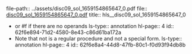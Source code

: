 file-path:: ../assets/disc09_sol_1659154865647_0.pdf
file:: [disc09_sol_1659154865647_0.pdf](../assets/disc09_sol_1659154865647_0.pdf)
title:: hls__disc09_sol_1659154865647_0

- or #f if there are no operands
  ls-type:: annotation
  hl-page:: 4
  id:: 62f6e894-71d2-4580-8e43-c86d61ba172a
- Note that not is a regular procedure and not a special form.
  ls-type:: annotation
  hl-page:: 4
  id:: 62f6e8a4-44d8-47fb-80c1-f0d93f94db8b